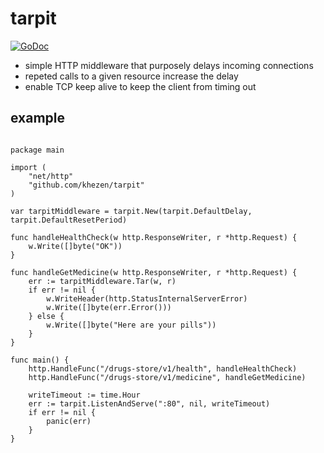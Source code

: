 # tarpit

[![GoDoc](https://img.shields.io/badge/go-documentation-blue.svg?style=flat-square)](https://godoc.org/github.com/khezen/tarpit)

* simple HTTP middleware that purposely delays incoming connections
* repeted calls to a given resource increase the delay
* enable TCP keep alive to keep the client from timing out

## example

```golang

package main

import (
    "net/http"
    "github.com/khezen/tarpit"
)

var tarpitMiddleware = tarpit.New(tarpit.DefaultDelay, tarpit.DefaultResetPeriod)

func handleHealthCheck(w http.ResponseWriter, r *http.Request) {
    w.Write([]byte("OK"))
}

func handleGetMedicine(w http.ResponseWriter, r *http.Request) {
    err := tarpitMiddleware.Tar(w, r)
    if err != nil {
        w.WriteHeader(http.StatusInternalServerError)
        w.Write([]byte(err.Error()))
    } else {
        w.Write([]byte("Here are your pills"))
    }
}

func main() {
    http.HandleFunc("/drugs-store/v1/health", handleHealthCheck)
    http.HandleFunc("/drugs-store/v1/medicine", handleGetMedicine)

    writeTimeout := time.Hour
    err := tarpit.ListenAndServe(":80", nil, writeTimeout)
    if err != nil {
        panic(err)
    }
}
```
